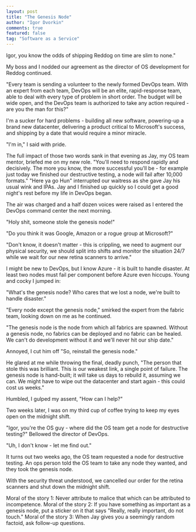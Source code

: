 ```yaml
--- 
layout: post
title: "The Genesis Node"
author: "Igor Dvorkin"
comments: true
featured: false
tag: "Software as a Service"
---
```

Igor, you know the odds of shipping Reddog on time are slim to none." 

My boss and I nodded our agreement as the director of OS development for Reddog continued.

"Every team is sending a volunteer to the newly formed DevOps team. With an expert from each team, DevOps will be an elite, rapid-response team, able to deal with every type of problem in short order. The budget will be wide open, and the DevOps team is authorized to take any action required - are you the man for this?"

I'm a sucker for hard problems - building all new software, powering-up a brand new datacenter, delivering a product critical to Microsoft's success, and shipping by a date that would require a minor miracle.

"I'm in," I said with pride.

The full impact of those two words sank in that evening as Jay, my OS team mentor, briefed me on my new role. "You'll need to respond rapidly and decisively. The more you know, the more successful you'll be - for example just today we finished our destructive testing, a node will fail after 10,000 formats."  "Here ya go Hun" interrupted our waitress as she gave Jay his usual wink and IPAs.  Jay and I finished up quickly so I could get a good night's rest before my life in DevOps began.

The air was charged and a half dozen voices were raised as I entered the DevOps command center the next morning. 

"Holy shit, someone stole the genesis node!"

"Do you think it was Google, Amazon or a rogue group at Microsoft?"

"Don't know, it doesn't matter - this is crippling, we need to augment our physical security, we should split into shifts and monitor the situation 24/7 while we wait for our new retina scanners to arrive."

I might be new to DevOps, but I know Azure - it is built to handle disaster. At least two nodes must fail per component before Azure even hiccups. Young and cocky I jumped in:

"What's the genesis node? Who cares that we lost a node, we're built to handle disaster."

"Every node except the genesis node," smirked the expert from the fabric team, looking down on me as he continued.

"The genesis node is the node from which all fabrics are spawned. Without a genesis node, no fabrics can be deployed and no fabric can be healed. We can't do development without it and we'll never hit our ship date."

Annoyed, I cut him off "So, reinstall the genesis node."

 He glared at me while throwing the final, deadly punch, "The person that stole this was brilliant. This is our weakest link, a single point of failure. The genesis node is hand-built; it will take us days to rebuild it, assuming we can. We might have to wipe out the datacenter and start again - this could cost us weeks."

Humbled, I gulped my assent, "How can I help?" 

Two weeks later, I was on my third cup of coffee trying to keep my eyes open on the midnight shift.

"Igor, you're the OS guy - where did the OS team get a node for destructive testing?"  Bellowed the director of DevOps.

"Uh, I don't know - let me find out."

It turns out two weeks ago, the OS team requested a node for destructive testing. An ops person told the OS team to take any node they wanted, and they took the genesis node.

With the security threat understood, we cancelled our order for the retina scanners and shut down the midnight shift.

Moral of the story 1: Never attribute to malice that which can be attributed to incompetence.
Moral of the story 2: If you have something as important as a genesis node, put a sticker on it that says "Really, really important, do not touch."
Moral of the story 3: When Jay gives you a seemingly random factoid, ask follow-up questions.
